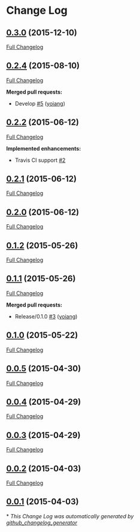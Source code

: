 # Change Log

## [0.3.0](https://github.com/Adorkable/BingAPIiOS/tree/0.3.0) (2015-12-10)
[Full Changelog](https://github.com/Adorkable/BingAPIiOS/compare/0.2.4...0.3.0)

## [0.2.4](https://github.com/Adorkable/BingAPIiOS/tree/0.2.4) (2015-08-10)
[Full Changelog](https://github.com/Adorkable/BingAPIiOS/compare/0.2.2...0.2.4)

**Merged pull requests:**

- Develop [\#5](https://github.com/Adorkable/BingAPIiOS/pull/5) ([yoiang](https://github.com/yoiang))

## [0.2.2](https://github.com/Adorkable/BingAPIiOS/tree/0.2.2) (2015-06-12)
[Full Changelog](https://github.com/Adorkable/BingAPIiOS/compare/0.2.1...0.2.2)

**Implemented enhancements:**

- Travis CI support [\#2](https://github.com/Adorkable/BingAPIiOS/issues/2)

## [0.2.1](https://github.com/Adorkable/BingAPIiOS/tree/0.2.1) (2015-06-12)
[Full Changelog](https://github.com/Adorkable/BingAPIiOS/compare/0.2.0...0.2.1)

## [0.2.0](https://github.com/Adorkable/BingAPIiOS/tree/0.2.0) (2015-06-12)
[Full Changelog](https://github.com/Adorkable/BingAPIiOS/compare/0.1.2...0.2.0)

## [0.1.2](https://github.com/Adorkable/BingAPIiOS/tree/0.1.2) (2015-05-26)
[Full Changelog](https://github.com/Adorkable/BingAPIiOS/compare/0.1.1...0.1.2)

## [0.1.1](https://github.com/Adorkable/BingAPIiOS/tree/0.1.1) (2015-05-26)
[Full Changelog](https://github.com/Adorkable/BingAPIiOS/compare/0.1.0...0.1.1)

**Merged pull requests:**

- Release/0.1.0 [\#3](https://github.com/Adorkable/BingAPIiOS/pull/3) ([yoiang](https://github.com/yoiang))

## [0.1.0](https://github.com/Adorkable/BingAPIiOS/tree/0.1.0) (2015-05-22)
[Full Changelog](https://github.com/Adorkable/BingAPIiOS/compare/0.0.5...0.1.0)

## [0.0.5](https://github.com/Adorkable/BingAPIiOS/tree/0.0.5) (2015-04-30)
[Full Changelog](https://github.com/Adorkable/BingAPIiOS/compare/0.0.4...0.0.5)

## [0.0.4](https://github.com/Adorkable/BingAPIiOS/tree/0.0.4) (2015-04-29)
[Full Changelog](https://github.com/Adorkable/BingAPIiOS/compare/0.0.3...0.0.4)

## [0.0.3](https://github.com/Adorkable/BingAPIiOS/tree/0.0.3) (2015-04-29)
[Full Changelog](https://github.com/Adorkable/BingAPIiOS/compare/0.0.2...0.0.3)

## [0.0.2](https://github.com/Adorkable/BingAPIiOS/tree/0.0.2) (2015-04-03)
[Full Changelog](https://github.com/Adorkable/BingAPIiOS/compare/0.0.1...0.0.2)

## [0.0.1](https://github.com/Adorkable/BingAPIiOS/tree/0.0.1) (2015-04-03)


\* *This Change Log was automatically generated by [github_changelog_generator](https://github.com/skywinder/Github-Changelog-Generator)*